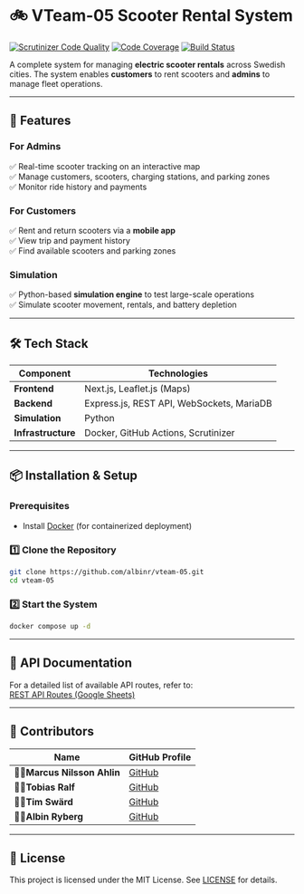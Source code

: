 # 🚲 VTeam-05 Scooter Rental System

[![Scrutinizer Code Quality](https://scrutinizer-ci.com/g/albinr/vteam-05/badges/quality-score.png?b=main)](https://scrutinizer-ci.com/g/albinr/vteam-05/?branch=main)
[![Code Coverage](https://scrutinizer-ci.com/g/albinr/vteam-05/badges/coverage.png?b=main)](https://scrutinizer-ci.com/g/albinr/vteam-05/?branch=main)
[![Build Status](https://scrutinizer-ci.com/g/albinr/vteam-05/badges/build.png?b=main)](https://scrutinizer-ci.com/g/albinr/vteam-05/build-status/main)

A complete system for managing **electric scooter rentals** across Swedish cities. The system enables **customers** to rent scooters and **admins** to manage fleet operations.

---

## **🚀 Features**
### **For Admins**
✅ Real-time scooter tracking on an interactive map  
✅ Manage customers, scooters, charging stations, and parking zones  
✅ Monitor ride history and payments  

### **For Customers**
✅ Rent and return scooters via a **mobile app**  
✅ View trip and payment history  
✅ Find available scooters and parking zones  

### **Simulation**
✅ Python-based **simulation engine** to test large-scale operations  
✅ Simulate scooter movement, rentals, and battery depletion  

---

## **🛠️ Tech Stack**
| Component   | Technologies |
|-------------|-------------|
| **Frontend** | Next.js, Leaflet.js (Maps) |
| **Backend**  | Express.js, REST API, WebSockets, MariaDB |
| **Simulation** | Python |
| **Infrastructure** | Docker, GitHub Actions, Scrutinizer |

---

## **📦 Installation & Setup**
### **Prerequisites**
- Install [Docker](https://www.docker.com/) (for containerized deployment)

### **1️⃣ Clone the Repository**
```bash
git clone https://github.com/albinr/vteam-05.git
cd vteam-05
```

### **2️⃣ Start the System**
```bash
docker compose up -d
```

---

## **🔗 API Documentation**
For a detailed list of available API routes, refer to:  
[REST API Routes (Google Sheets)](https://docs.google.com/spreadsheets/d/e/2PACX-1vRlGTuAoIHx3jIDCrChokxqpFRvFJrLsbMqwO3ub-vSKPpKAn8tkuMH-kI8JGwn88bw5Nv5XKZSIEYI/pubhtml)

---

## **🤝 Contributors**
| Name | GitHub Profile |
|------|--------------|
| 👷‍♂️**Marcus Nilsson Ahlin** | [GitHub](https://github.com/username) |
| 👷‍♂️**Tobias Ralf** | [GitHub](https://github.com/username) |
| 👷‍♂️**Tim Swärd** | [GitHub](https://github.com/username) |
| 👷‍♂️**Albin Ryberg** | [GitHub](https://github.com/albinr) |

---

## **📝 License**
This project is licensed under the MIT License. See [LICENSE](LICENSE) for details.

